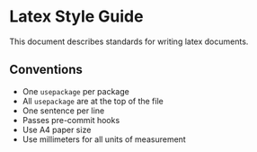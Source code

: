 # Latex Style Guide

This document describes standards for writing latex documents.

## Conventions

- One `usepackage` per package
- All `usepackage` are at the top of the file
- One sentence per line
- Passes pre-commit hooks
- Use A4 paper size
- Use millimeters for all units of measurement
